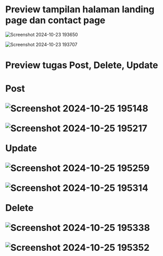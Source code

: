 <h1>Preview tampilan halaman landing page dan contact page</h1>

![Screenshot 2024-10-23 193650](https://github.com/user-attachments/assets/9ea617ad-ebaf-4638-8088-40a97acdf4dc)

![Screenshot 2024-10-23 193707](https://github.com/user-attachments/assets/eec2bcf9-34e3-4c8a-a286-ed43098ad668)


<h1>Preview tugas Post, Delete, Update<h1>

<p>Post</p>

![Screenshot 2024-10-25 195148](https://github.com/user-attachments/assets/9e26235c-a811-43e6-a93d-7d40b86e608f)

![Screenshot 2024-10-25 195217](https://github.com/user-attachments/assets/8a743bda-1718-43b0-8919-373854722ba3)


<p>Update</p>

![Screenshot 2024-10-25 195259](https://github.com/user-attachments/assets/31887784-afc5-4376-8295-3711db7ffca5)

![Screenshot 2024-10-25 195314](https://github.com/user-attachments/assets/57a52050-069e-40a2-8485-10d5251a8e66)

<p>Delete</p>

![Screenshot 2024-10-25 195338](https://github.com/user-attachments/assets/9e6b888e-c184-418c-8f2a-33e12bfb9880)

![Screenshot 2024-10-25 195352](https://github.com/user-attachments/assets/dd5d91a2-cd60-4a22-bb72-64d7e5629d69)

